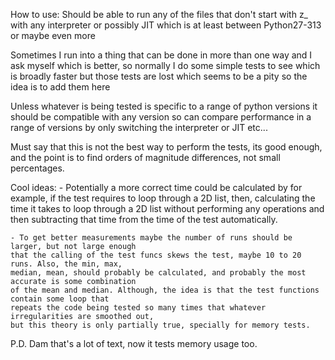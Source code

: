 How to use:
    Should be able to run any of the files that don't start with z_ with any 
    interpreter or possibly JIT which is at least between Python27-313 or maybe even more

Sometimes I run into a thing that can be done in more than one way and I ask myself 
which is better, so normally I do some simple tests to see which is broadly faster
but those tests are lost which seems to be a pity so the idea is to add them here

Unless whatever is being tested is specific to a range of python versions it should
be compatible with any version so can compare performance in a range of versions by
only switching the interpreter or JIT etc...

Must say that this is not the best way to perform the tests, its good enough, and the 
point is to find orders of magnitude differences, not small percentages.

Cool ideas:
    - Potentially a more correct time could be calculated by for example, if the test requires
    to loop through a 2D list, then, calculating the time it takes to loop through a 2D list 
    without performing any operations and then subtracting that time from the time of the test
    automatically.

    - To get better measurements maybe the number of runs should be larger, but not large enough
    that the calling of the test funcs skews the test, maybe 10 to 20 runs. Also, the min, max,
    median, mean, should probably be calculated, and probably the most accurate is some combination
    of the mean and median. Although, the idea is that the test functions contain some loop that 
    repeats the code being tested so many times that whatever irregularities are smoothed out, 
    but this theory is only partially true, specially for memory tests. 


P.D. Dam that's a lot of text, now it tests memory usage too.
